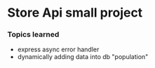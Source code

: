 # Store Api small project

### Topics learned
* express async error handler
* dynamically adding data into db "population"
